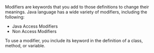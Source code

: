 Modifiers are keywords that you add to those definitions to change their meanings. Java language has a wide variety of modifiers, including the following:

- Java Access Modifiers
- Non Access Modifiers

To use a modifier, you include its keyword in the definition of a class, method, or variable.